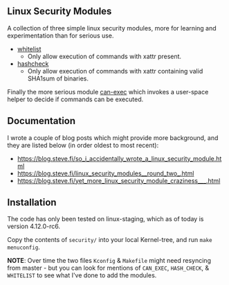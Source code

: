 Linux Security Modules
----------------------

A collection of three simple linux security modules, more for learning and experimentation than for serious use.

* [whitelist](security/whitelist/)
   * Only allow execution of commands with xattr present.
* [hashcheck](security/hashcheck/)
   * Only allow execution of commands with xattr containing valid SHA1sum of binaries.

Finally the more serious module [can-exec](security/can-exec/) which invokes a user-space helper to decide if commands can be executed.


## Documentation

I wrote a couple of blog posts which might provide more background,
and they are listed below (in order oldest to most recent):

* https://blog.steve.fi/so_i_accidentally_wrote_a_linux_security_module.html
* https://blog.steve.fi/linux_security_modules__round_two_.html
* https://blog.steve.fi/yet_more_linux_security_module_craziness___.html

## Installation

The code has only been tested on linux-staging, which as of today is
version 4.12.0-rc6.

Copy the contents of `security/` into your local Kernel-tree, and run
`make menuconfig`.

**NOTE**: Over time the two files `Kconfig` & `Makefile` might need resyncing from master - but you can look for mentions of `CAN_EXEC`, `HASH_CHECK`, & `WHITELIST` to see what I've done to add the modules.
